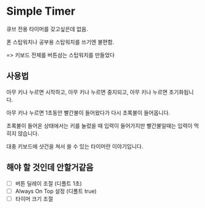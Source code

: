 # Simple Timer

큐브 전용 타이머를 갖고싶은데 없음.

폰 스탑워치나 공부용 스탑워치를 쓰기엔 불편함.

=> 키보드 전체를 버튼삼는 스탑워치를 만들었다

## 사용법

아무 키나 누르면 시작하고, 아무 키나 누르면 중지되고, 아무 키나 누르면 초기화됩니다.

아무 키나 누르면 1초동안 빨간불이 들어왔다가 다시 초록불이 들어옵니다.

초록불이 들어온 상태에서는 키를 눌렀을 때 입력이 들어가지만 빨간불일때는 입력이 먹히지 않습니다.

대충 키보드에 샷건을 쳐서 쓸 수 있는 타이머란 이야기입니다.

## 해야 할 것인데 안할거같음

- [ ] 버튼 딜레이 조절 (디폴트 1초)
- [ ] Always On Top 설정 (디폴트 true)
- [ ] 타이머 크기 조절